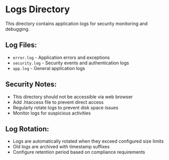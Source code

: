 # Logs Directory

This directory contains application logs for security monitoring and debugging.

## Log Files:
- `error.log` - Application errors and exceptions
- `security.log` - Security events and authentication logs
- `app.log` - General application logs

## Security Notes:
- This directory should not be accessible via web browser
- Add .htaccess file to prevent direct access
- Regularly rotate logs to prevent disk space issues
- Monitor logs for suspicious activities

## Log Rotation:
- Logs are automatically rotated when they exceed configured size limits
- Old logs are archived with timestamp suffixes
- Configure retention period based on compliance requirements